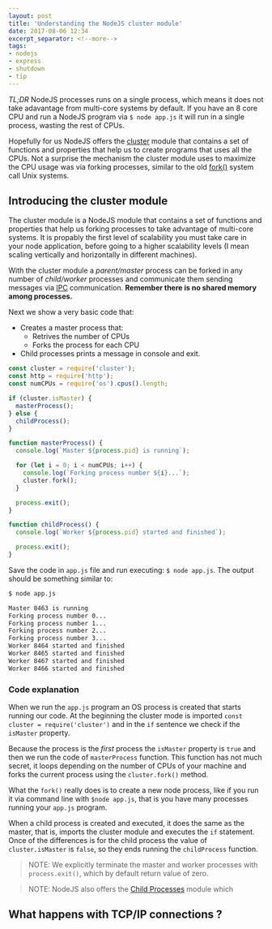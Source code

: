 ```yaml
---
layout: post
title: 'Understanding the NodeJS cluster module'
date: 2017-08-06 12:34
excerpt_separator: <!--more-->
tags:
- nodejs
- express
- shutdown
- tip
---
```


*TL;DR* NodeJS processes runs on a single process, which means it does not take adavantage from multi-core systems by default. If you have an 8 core CPU and run a  NodeJS program via `$ node app.js` it will run in a single process, wasting the rest of CPUs.

Hopefully for us NodeJS offers the [cluster](https://nodejs.org/api/cluster.html) module that contains a set of functions and properties that help us to create programs that uses all the CPUs. Not a surprise the mechanism the cluster module uses to maximize the CPU usage was via forking processes, similar to the old [fork()](http://www.includehelp.com/c-programs/c-fork-function-linux-example.aspx) system call Unix systems.

<!--more-->

## Introducing the cluster module

The cluster module is a NodeJS module that contains a set of functions and properties that help us forking processes to take advantage of multi-core systems. It is propably the first level of scalability you must take care in your node application, before going to a higher scalability levels (I mean scaling vertically and horizontally in different machines).

With the cluster module a *parent/master* process can be forked in any number of *child/worker* processes and communicate them sending messages via [IPC](https://en.wikipedia.org/wiki/Inter-process_communication) communication. **Remember there is no shared memory among processes.**

Next we show a very basic code that:

- Creates a master process that:
  - Retrives the number of CPUs
  - Forks the process for each CPU
- Child processes prints a message in console and exit.

```javascript
const cluster = require('cluster');
const http = require('http');
const numCPUs = require('os').cpus().length;

if (cluster.isMaster) {
  masterProcess();
} else {
  childProcess();  
}

function masterProcess() {
  console.log(`Master ${process.pid} is running`);

  for (let i = 0; i < numCPUs; i++) {
    console.log(`Forking process number ${i}...`);
    cluster.fork();
  }

  process.exit();
}

function childProcess() {
  console.log(`Worker ${process.pid} started and finished`);

  process.exit();
}
```

Save the code in `app.js` file and run executing: `$ node app.js`. The output should be something similar to:

```bash
$ node app.js

Master 8463 is running
Forking process number 0...
Forking process number 1...
Forking process number 2...
Forking process number 3...
Worker 8464 started and finished
Worker 8465 started and finished
Worker 8467 started and finished
Worker 8466 started and finished
```

### Code explanation

When we run the `app.js` program an OS process is created that starts running our code. At the beginning the cluster mode is imported `const cluster = require('cluster')` and in the `if` sentence we check if the `isMaster` property.

Because the process is the *first* process the `isMaster` property is `true` and then we run the code of `masterProcess` function. This function has not much secret, it loops depending on the number of CPUs of your machine and forks the current process using the `cluster.fork()` method.

What the `fork()` really does is to create a new node process, like if you run it via command line with `$node app.js`, that is you have many processes running your `app.js` program.

When a child process is created and executed, it does the same as the master, that is, imports the cluster module and executes the `if` statement. Once of the differences is for the child process the value of `cluster.isMaster` is `false`, so they ends running the `childProcess` function.

> NOTE: We explicitly terminate the master and worker processes with `process.exit()`, which by default return value of zero. 


> NOTE: NodeJS also offers the [Child Processes](https://nodejs.org/api/child_process.html) module which 

## What happens with TCP/IP connections ?